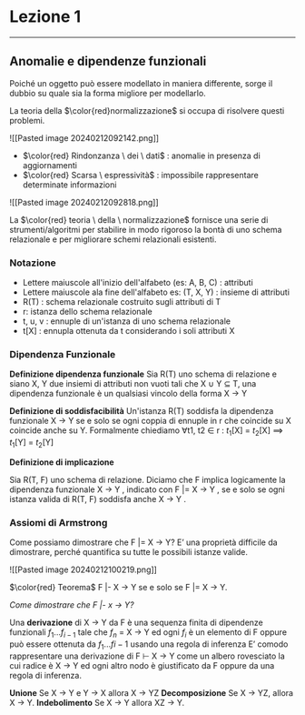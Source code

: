 
# Lezione 1
___

## Anomalie e dipendenze funzionali

Poiché un oggetto può essere modellato in maniera differente, sorge il dubbio su quale sia la forma migliore per modellarlo.

La teoria della $\color{red}normalizzazione$ si occupa di risolvere questi problemi.

![[Pasted image 20240212092142.png]]
* $\color{red} Rindonzanza \ dei \ dati$ : anomalie in presenza di aggiornamenti
* $\color{red} Scarsa \  espressività$ : impossibile rappresentare determinate informazioni

![[Pasted image 20240212092818.png]]


La $\color{red} teoria \  della \ normalizzazione$ fornisce una serie di strumenti/algoritmi per stabilire in modo rigoroso la bontà di uno schema relazionale e per migliorare schemi relazionali esistenti.

### Notazione
* Lettere maiuscole all'inizio dell'alfabeto (es: A, B, C) : attributi
* Lettere maiuscole ala fine dell'alfabeto  es: (T, X, Y) : insieme di attributi
* R(T) : schema relazionale costruito sugli attributi di T
* r: istanza dello schema relazionale
* t, u, v : ennuple di un'istanza di uno schema relazionale
* t[X] : ennupla ottenuta da t considerando i soli attributi X


### Dipendenza Funzionale

$\textbf{Definizione dipendenza funzionale}$
Sia R(T) uno schema di relazione e siano X, Y due insiemi di attributi non vuoti tali che X $\cup$ Y $\subseteq$ T, una dipendenza funzionale è un qualsiasi vincolo della forma X   $\rightarrow$ Y

$\textbf{Definizione di soddisfacibilità}$
Un'istanza R(T) soddisfa la dipendenza funzionale X $\rightarrow$ Y se e solo se ogni coppia di ennuple in r che coincide su X coincide anche su Y.
Formalmente chiediamo $\forall$t1, t2 $\in$ r : $t_1$[X] = $t_2$[X] $\implies$ $t_1$[Y] = $t_2$[Y]

$\textbf{Definizione di implicazione}$

Sia R(T, F) uno schema di relazione. Diciamo che F implica logicamente la dipendenza funzionale X $\rightarrow$ Y , indicato con F |= X $\rightarrow$ Y , se e solo se ogni istanza valida di R(T, F) soddisfa anche X $\rightarrow$ Y .

### Assiomi di Armstrong

Come possiamo dimostrare che F |= X $\rightarrow$ Y? E’ una proprietà difficile da dimostrare, perché quantifica su tutte le possibili istanze valide. 

![[Pasted image 20240212100219.png]]

$\color{red} Teorema$
F |- X $\rightarrow$ Y se e solo se  F |= X $\rightarrow$ Y.


*Come dimostrare che F |- x $\rightarrow$ Y?*

Una **derivazione** di X $\rightarrow$ Y da F è una sequenza finita di dipendenze funzionali $f_1$...$f_{i-1}$ tale che $f_n$ = X $\rightarrow$ Y  ed ogni $f_i$ è un elemento di F oppure può essere ottenuta da $f_1$...$f{i-1}$ usando una regola di inferenza
E’ comodo rappresentare una derivazione di F ⊢ X $\rightarrow$ Y come un albero rovesciato la cui radice è X $\rightarrow$ Y ed ogni altro nodo è giustificato da F oppure da una regola di inferenza.

$\textbf{Unione}$
Se X $\rightarrow$ Y e Y $\rightarrow$ X allora X $\rightarrow$ YZ
$\textbf{Decomposizione}$
Se X $\rightarrow$ YZ, allora X $\rightarrow$ Y.
$\textbf{Indebolimento}$
Se X $\rightarrow$ Y allora XZ $\rightarrow$ Y.